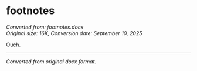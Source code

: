 # footnotes

*Converted from: footnotes.docx*  
*Original size: 16K, Conversion date: September 10, 2025*

Ouch.

---
*Converted from original docx format.*
